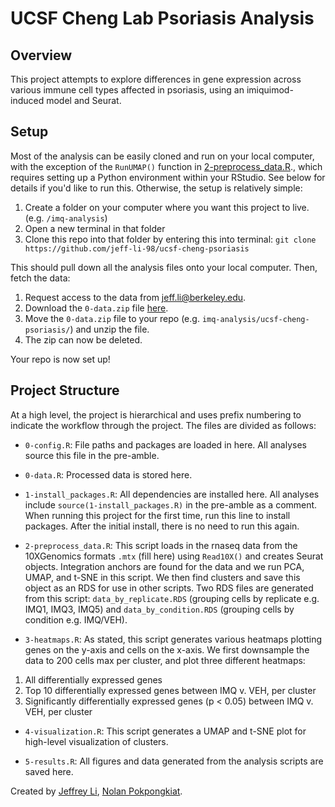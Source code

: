 # UCSF Cheng Lab Psoriasis Analysis 

## Overview

This project attempts to explore differences in gene expression across various immune cell types affected in psoriasis, using an imiquimod-induced model and Seurat.

## Setup

Most of the analysis can be easily cloned and run on your local computer, with the exception of the `RunUMAP()` function in [2-preprocess_data.R](https://github.com/jeff-li-98/ucsf-cheng-psoriasis/blob/master/2-preprocess_data.R)., which requires setting up a Python environment within your RStudio. See below for details if you'd like to run this. Otherwise, the setup is relatively simple:

1. Create a folder on your computer where you want this project to live. (e.g. `/imq-analysis`)
2. Open a new terminal in that folder
3. Clone this repo into that folder by entering this into terminal: `git clone https://github.com/jeff-li-98/ucsf-cheng-psoriasis`

This should pull down all the analysis files onto your local computer. Then, fetch the data:

1. Request access to the data from jeff.li@berkeley.edu.
2. Download the `0-data.zip` file  [here](https://berkeley.box.com/s/pvu598x3zkq40rwsn8pszg7bhcrduz2q).
3. Move the `0-data.zip` file to your repo (e.g. `imq-analysis/ucsf-cheng-psoriasis/`) and unzip the file.
4. The zip can now be deleted.

Your repo is now set up!

## Project Structure

At a high level, the project is hierarchical and uses prefix numbering to indicate the workflow through the project. The files are divided as follows:

  - `0-config.R`: File paths and packages are loaded in here. All analyses source this file in the pre-amble. 

  - `0-data.R`: Processed data is stored here.

  - `1-install_packages.R`: All dependencies are installed here. All analyses include `source(1-install_packages.R)` in the pre-amble as a comment. When running this project for the first time, run this line to install packages. After the initial install, there is no need to run this again.

  - `2-preprocess_data.R`: This script loads in the rnaseq data from the 10XGenomics formats `.mtx` (fill here) using `Read10X()` and creates Seurat objects. Integration anchors are found for the data and we run PCA, UMAP, and t-SNE in this script. We then find clusters and save this object as an RDS for use in other scripts. Two RDS files are generated from this script: `data_by_replicate.RDS` (grouping cells by replicate e.g. IMQ1, IMQ3, IMQ5) and `data_by_condition.RDS` (grouping cells by condition e.g. IMQ/VEH). 

  - `3-heatmaps.R`: As stated, this script generates various heatmaps plotting genes on the y-axis and cells on the x-axis. We first downsample the data to 200 cells max per cluster, and plot three different heatmaps:
  
1. All differentially expressed genes
2. Top 10 differentially expressed genes between IMQ v. VEH, per cluster
3. Significantly differentially expressed genes (p < 0.05) between IMQ v. VEH, per cluster

  - `4-visualization.R`: This script generates a UMAP and t-SNE plot for high-level visualization of clusters. 

  - `5-results.R`: All figures and data generated from the analysis scripts are saved here.


Created by [Jeffrey Li](https://github.com/jeff-li-98), [Nolan Pokpongkiat](https://github.com/nolanpokpongkiat).
